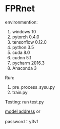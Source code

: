 # FPRnet
 environmention:
 1. windows 10
 2. pytorch 0.4.0
 4. tensorflow 0.12.0
 5. python 3.5
 6. cuda 8.0
 7. cudnn 5.1
 8. pycharm 2016.3
 9. Anaconda 3

 Run:
 1. pre_process_sysu.py
 2. train.py
 
 Testing:
  run test.py 
  
  [model address](https://drive.google.com/file/d/1iEWHHDCebd0F4ighY2j3UQanpItZq35x/view?usp=sharing)  or

  [](https://pan.baidu.com/s/1XUy7YtpiRRDQhc0QUXnuAQ)     password：y3v1 
